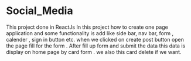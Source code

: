 # Social_Media
This project done in ReactJs 
In this project how to create one page application and some functionality is add like side bar, nav bar, form , calender , sign in button etc. when we clicked on create post button open the page fill for the form . After fill up form and submit the data this data is display on home page by card form . we also this card delete if we want.  
